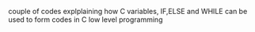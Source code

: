 couple of codes explplaining how C variables, IF,ELSE and WHILE can be used to form codes in C  low level programming
